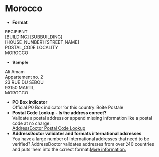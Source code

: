 Morocco
=======

- **Format**

RECIPIENT  
[BUILDING] [SUBBUILDING]  
[HOUSE_NUMBER] [STREET_NAME]  
POSTAL_CODE LOCALITY  
MOROCCO
- **Sample**

Ali Amam  
Appartement no. 2  
23 RUE DU SEBOU  
93150 MARTIL  
MOROCCO
- **PO Box indicator**  
Official PO Box indicator for this country: Boîte Postale
- **Postal Code Lookup - Is the address correct?**  
Validate a postal address or append missing information like a postal code at no charge:  
[AddressDoctor Postal Code Lookup](http://lookup.addressdoctor.com/lookup/default.aspx?lang=en&country=MAR)
- **AddressDoctor validates and formats international addresses**  
You have a large number of international addresses that need to be verified? AddressDoctor validates addresses from over 240 countries and puts them into the correct format:[More information.](index.php?id=31&L=1)